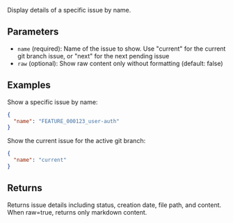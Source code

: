 Display details of a specific issue by name.

## Parameters

- `name` (required): Name of the issue to show. Use "current" for the current git branch issue, or "next" for the next pending issue
- `raw` (optional): Show raw content only without formatting (default: false)

## Examples

Show a specific issue by name:
```json
{
  "name": "FEATURE_000123_user-auth"
}
```

Show the current issue for the active git branch:
```json
{
  "name": "current"
}
```

## Returns

Returns issue details including status, creation date, file path, and content. When raw=true, returns only markdown content.
